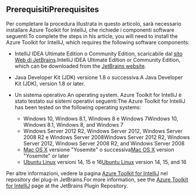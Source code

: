 ## <a name="prerequisites"></a><span data-ttu-id="86c6a-101">Prerequisiti</span><span class="sxs-lookup"><span data-stu-id="86c6a-101">Prerequisites</span></span>
<span data-ttu-id="86c6a-102">Per completare la procedura illustrata in questo articolo, sarà necessario installare Azure Toolkit for IntelliJ, che richiede i componenti software seguenti:</span><span class="sxs-lookup"><span data-stu-id="86c6a-102">To complete the steps in his article, you will need to install the Azure Toolkit for IntelliJ, which requires the following software components:</span></span>

* <span data-ttu-id="86c6a-103">IntelliJ IDEA Ultimate Edition o Community Edition, scaricabile dal [sito Web di JetBrains](https://www.jetbrains.com/idea/download/).</span><span class="sxs-lookup"><span data-stu-id="86c6a-103">IntelliJ IDEA Ultimate Edition or Community Edition, which can be downloaded from the [JetBrains website](https://www.jetbrains.com/idea/download/).</span></span>
* <span data-ttu-id="86c6a-104">Java Developer Kit (JDK) versione 1.8 o successiva.</span><span class="sxs-lookup"><span data-stu-id="86c6a-104">A Java Developer Kit (JDK), version 1.8 or later.</span></span>
* <span data-ttu-id="86c6a-105">Un sistema operativo.</span><span class="sxs-lookup"><span data-stu-id="86c6a-105">An operating system.</span></span> <span data-ttu-id="86c6a-106">Azure Toolkit for IntelliJ è stato testato sui sistemi operativi seguenti:</span><span class="sxs-lookup"><span data-stu-id="86c6a-106">The Azure Toolkit for IntelliJ has been tested on the following operating systems:</span></span>
  
  * <span data-ttu-id="86c6a-107">Windows 10, Windows 8.1, Windows 8 e Windows 7</span><span class="sxs-lookup"><span data-stu-id="86c6a-107">Windows 10, Windows 8.1, Windows 8, and Windows 7</span></span>
  * <span data-ttu-id="86c6a-108">Windows Server 2012 R2, Windows Server 2012, Windows Server 2008 R2 e Windows Server 2008</span><span class="sxs-lookup"><span data-stu-id="86c6a-108">Windows Server 2012 R2, Windows Server 2012, Windows Server 2008 R2, and Windows Server 2008</span></span>
  * <span data-ttu-id="86c6a-109">[Mac OS X](http://www.apple.com/osx) versione "Yosemite" o successiva</span><span class="sxs-lookup"><span data-stu-id="86c6a-109">[Mac OS X](http://www.apple.com/osx) version "Yosemite" or later</span></span>
  * <span data-ttu-id="86c6a-110">[Ubuntu Linux](http://www.ubuntu.com) versioni 14, 15 e 16</span><span class="sxs-lookup"><span data-stu-id="86c6a-110">[Ubuntu Linux](http://www.ubuntu.com) version 14, 15, and 16</span></span>

<span data-ttu-id="86c6a-111">Per altre informazioni, vedere la pagina [Azure Toolkit for IntelliJ](https://plugins.jetbrains.com/plugin/8053) nel repository dei plug-in JetBrains.</span><span class="sxs-lookup"><span data-stu-id="86c6a-111">For more information, see the [Azure Toolkit for IntelliJ](https://plugins.jetbrains.com/plugin/8053) page at the JetBrains Plugin Repository.</span></span>

<!--
> [!IMPORTANT]
> If you are using the Azure Toolkit for Eclipse on Windows, the toolkit requires installing the Azure SDK 2.9.6 or later in order to use the Azure emulator. You have two options for installing the Azure SDK:
> 
> * You can download and install the Azure SDK by using the [Web Platform Installer (WebPI)](http://go.microsoft.com/fwlink/?LinkID=252838).
> * If you do not have the Azure SDK installed when you create your first Azure deployment project, you will be prompted to automatically download install the requisite version of the Azure SDK.
> 
> Note that the Azure SDK is only required on Windows.
> 
> 
-->
